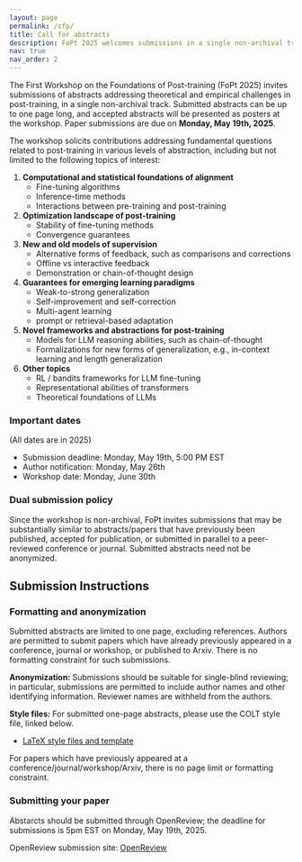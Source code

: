 ```yaml
---
layout: page
permalink: /cfp/
title: Call for abstracts
description: FoPt 2025 welcomes submissions in a single non-archival track
nav: true
nav_order: 2
---
```


The First Workshop on the Foundations of Post-training (FoPt 2025) invites submissions of abstracts addressing theoretical and empirical challenges in post-training, in a single non-archival track. Submitted abstracts can be up to one page long, and accepted abstracts will be presented as posters at the workshop. Paper submissions are due on **Monday, May 19th, 2025**.

The workshop solicits contributions addressing fundamental questions related to post-training in various levels of abstraction, including but not limited to the following topics of interest:

1. **Computational and statistical foundations of alignment**
    - Fine-tuning algorithms
    - Inference-time methods
    - Interactions between pre-training and post-training
2. **Optimization landscape of post-training**
    - Stability of fine-tuning methods
    - Convergence guarantees
3. **New and old models of supervision**
    - Alternative forms of feedback, such as comparisons and corrections
    - Offline vs interactive feedback
    - Demonstration or chain-of-thought design
4. **Guarantees for emerging learning paradigms**
    - Weak-to-strong generalization
    - Self-improvement and self-correction
    - Multi-agent learning
    - prompt or retrieval-based adaptation
5. **Novel frameworks and abstractions for post-training**
    - Models for LLM reasoning abilities, such as chain-of-thought
    - Formalizations for new forms of generalization, e.g., in-context learning and length generalization
6. **Other topics**
    - RL / bandits frameworks for LLM fine-tuning
    - Representational abilities of transformers
    - Theoretical foundations of LLMs

### Important dates
(All dates are in 2025)

- Submission deadline: Monday, May 19th, 5:00 PM EST
- Author notification: Monday, May 26th
- Workshop date: Monday, June 30th

### Dual submission policy

Since the workshop is non-archival, FoPt invites submissions that may be substantially similar to abstracts/papers that have previously been published, accepted for publication, or submitted in parallel to a peer-reviewed conference or journal. Submitted abstracts need not be anonymized.

## Submission Instructions

### Formatting and anonymization

Submitted abstracts are limited to one page, excluding references. Authors are permitted to submit papers which have already previously appeared in a conference, journal or workshop, or published to Arxiv. There is no formatting constraint for such submissions.

<!-- An additional supplementary file may be uploaded that can include unlimited appendices. Appendices must be uploaded as a separate file. -->

<!-- All details, proofs and derivations required to substantiate the results must be included in the submission, or possibly in the appendices. However, submissions will be judged primarily based on the main paper (without appendices), and so enough details, including proof details, must be provided in the main text to convince the reviewers of the submissions’ merits. -->

**Anonymization:** Submissions should be suitable for single-blind reviewing; in particular, submissions are permitted to include author names and other identifying information. Reviewer names are withheld from the authors.

**Style files:** For submitted one-page abstracts, please use the COLT style file, linked below.

- [LaTeX style files and template](https://learningtheory.org/colt2025/COLT2025_style.zip)

For papers which have previously appeared at a conference/journal/workshop/Arxiv, there is no page limit or formatting constraint.

### Submitting your paper

Abstarcts should be submitted through OpenReview; the deadline for submissions is 5pm EST on Monday, May 19th, 2025.

OpenReview submission site: [OpenReview](https://openreview.net/group?id=learningtheory.org/COLT/2025/Workshop/FoPt#tab-your-consoles)